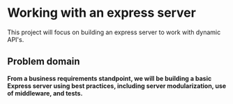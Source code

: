 # Working with an express server

This project will focus on building an express server to work with dynamic API's.

## Problem domain

**From a business requirements standpoint, we will be building a basic Express server using best practices, including server modularization, use of middleware, and tests.**

